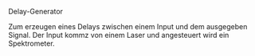 Delay-Generator

Zum erzeugen eines Delays zwischen einem Input und dem ausgegeben Signal.
Der Input kommz von einem Laser und angesteuert wird ein Spektrometer. 

